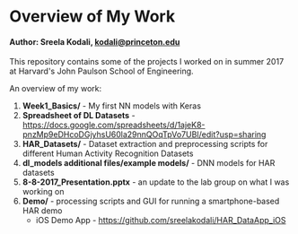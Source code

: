 # Overview of My Work
#### Author: Sreela Kodali, kodali@princeton.edu

This repository contains some of the projects I worked on in summer 2017 at Harvard's John Paulson School of Engineering.

An overview of my work:
1) **Week1_Basics/** - My first NN models with Keras
2) **Spreadsheet of DL Datasets** - https://docs.google.com/spreadsheets/d/1ajeK8-pnzMp9eDHcoDGjyhsU60la29nnQOqTpVo7UBI/edit?usp=sharing
3) **HAR_Datasets/** - Dataset extraction and preprocessing scripts for different Human Activity Recognition Datasets
4) **dl_models additional files/example models/** - DNN models for HAR datasets
5) **8-8-2017_Presentation.pptx** - an update to the lab group on what I was working on
6) **Demo/** - processing scripts and GUI for running a smartphone-based HAR demo
    * iOS Demo App - https://github.com/sreelakodali/HAR_DataApp_iOS

